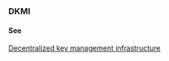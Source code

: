 ### DKMI

<h4>See</h4><p><a href="decentralized-key-management-infrastructure">Decentralized key management infrastructure</a></p>